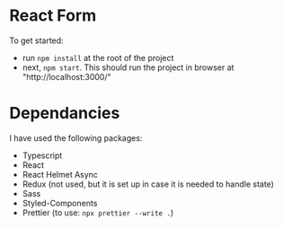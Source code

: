 # React Form

To get started:
- run `npm install` at the root of the project
- next, `npm start`. This should run the project in browser at "http://localhost:3000/"

# Dependancies

I have used the following packages:
- Typescript
- React
- React Helmet Async
- Redux (not used, but it is set up in case it is needed to handle state)
- Sass
- Styled-Components
- Prettier (to use: `npx prettier --write .`)
